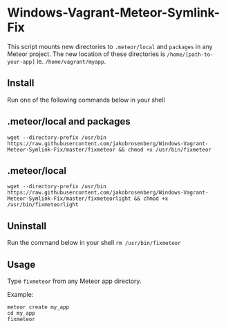 Windows-Vagrant-Meteor-Symlink-Fix
==================================

This script mounts new directories to ``.meteor/local`` and ``packages`` in any Meteor project. The new location of these directories is ``/home/[path-to-your-app]`` ie. ``/home/vagrant/myapp``.


Install
-------
Run one of the following commands below in your shell

.meteor/local and packages
--------------------------
``wget --directory-prefix /usr/bin https://raw.githubusercontent.com/jakobrosenberg/Windows-Vagrant-Meteor-Symlink-Fix/master/fixmeteor && chmod +x /usr/bin/fixmeteor``

.meteor/local
-------------
``wget --directory-prefix /usr/bin https://raw.githubusercontent.com/jakobrosenberg/Windows-Vagrant-Meteor-Symlink-Fix/master/fixmeteorlight && chmod +x /usr/bin/fixmeteorlight``


Uninstall
---------
Run the command below in your shell
``rm /usr/bin/fixmeteor``



Usage
-----
Type ``fixmeteor`` from any Meteor app directory.

Example:
```
meteor create my_app
cd my_app
fixmeteor
```

